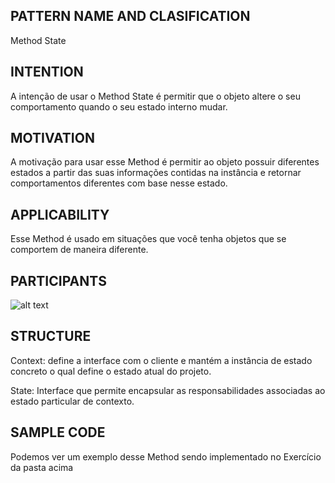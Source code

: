 
## PATTERN NAME AND CLASIFICATION
Method State

## INTENTION
A intenção de usar o Method State é permitir que o objeto altere o seu comportamento quando o seu estado interno mudar.

## MOTIVATION
A motivação para usar esse Method é permitir ao objeto possuir diferentes estados a partir das suas informações contidas na instância e retornar comportamentos diferentes com base nesse estado.

## APPLICABILITY
Esse Method é usado em situações que você tenha objetos que se comportem de maneira diferente.

## PARTICIPANTS
![alt text](https://howtodoinjava.com/wp-content/uploads/2019/01/State-design-pattern.png)

## STRUCTURE
Context: define a interface com o cliente e mantém a instância de estado concreto o qual define o estado atual do projeto.

State: Interface que permite encapsular as responsabilidades associadas ao estado particular de contexto.

## SAMPLE CODE
Podemos ver um exemplo desse Method sendo implementado no Exercício da pasta acima 
